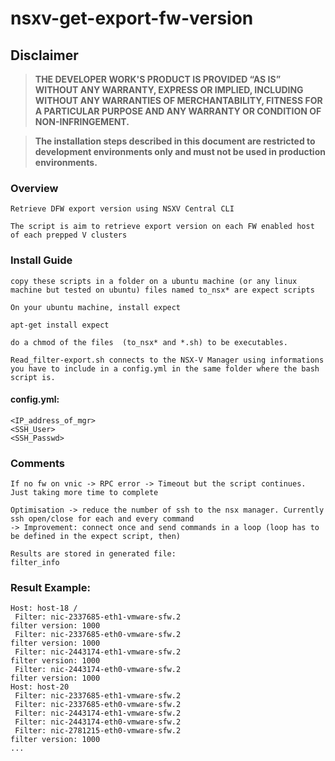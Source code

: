 
# nsxv-get-export-fw-version
## Disclaimer
>**THE DEVELOPER WORK'S PRODUCT IS PROVIDED “AS IS” WITHOUT ANY WARRANTY, EXPRESS OR IMPLIED, INCLUDING WITHOUT ANY WARRANTIES OF MERCHANTABILITY, FITNESS FOR A PARTICULAR PURPOSE AND ANY WARRANTY OR CONDITION OF NON-INFRINGEMENT.**

>**The installation steps described in this document are restricted to development environments only and must not be used in production environments.**

### Overview

    Retrieve DFW export version using NSXV Central CLI

    The script is aim to retrieve export version on each FW enabled host of each prepped V clusters

### Install Guide

    copy these scripts in a folder on a ubuntu machine (or any linux machine but tested on ubuntu) files named to_nsx* are expect scripts

    On your ubuntu machine, install expect 
`apt-get install expect`

    do a chmod of the files  (to_nsx* and *.sh) to be executables.

    Read_filter-export.sh connects to the NSX-V Manager using informations you have to include in a config.yml in the same folder where the bash script is.
#### config.yml:
```
<IP_address_of_mgr>
<SSH_User>
<SSH_Passwd>
````

### Comments
    If no fw on vnic -> RPC error -> Timeout but the script continues. Just taking more time to complete 

    Optimisation -> reduce the number of ssh to the nsx manager. Currently ssh open/close for each and every command
    -> Improvement: connect once and send commands in a loop (loop has to be defined in the expect script, then)

    Results are stored in generated file:
    filter_info

### Result Example:
```
Host: host-18 /
 Filter: nic-2337685-eth1-vmware-sfw.2
filter version: 1000
 Filter: nic-2337685-eth0-vmware-sfw.2
filter version: 1000
 Filter: nic-2443174-eth1-vmware-sfw.2
filter version: 1000
 Filter: nic-2443174-eth0-vmware-sfw.2
filter version: 1000
Host: host-20
 Filter: nic-2337685-eth1-vmware-sfw.2
 Filter: nic-2337685-eth0-vmware-sfw.2
 Filter: nic-2443174-eth1-vmware-sfw.2
 Filter: nic-2443174-eth0-vmware-sfw.2
 Filter: nic-2781215-eth0-vmware-sfw.2
filter version: 1000
...
```

